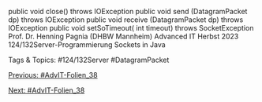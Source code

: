  public  void close()  throws  IOException
public  void send (DatagramPacket  dp) throws  IOException
   public  void receive  (DatagramPacket  dp) throws  IOException
   public  void setSoTimeout( int timeout) throws  SocketException
Prof. Dr. Henning Pagnia (DHBW Mannheim) Advanced IT Herbst 2023 124/132Server-Programmierung Sockets in Java

   Tags & Topics:
   #124/132Server
   #DatagramPacket

[Previous: #AdvIT-Folien_38](AdvIT-Folien_38.md)

[Next: #AdvIT-Folien_38](AdvIT-Folien_38.md)